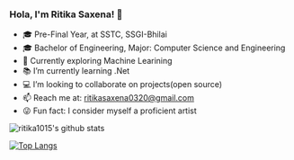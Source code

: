 ### Hola, I'm Ritika Saxena! 👋

- 🎓 Pre-Final Year, at SSTC, SSGI-Bhilai
- 🎓 Bachelor of Engineering, Major: Computer Science and Engineering
- 🔭 Currently exploring Machine Learining 
- 📚 I’m currently learning .Net
- 💻 I’m looking to collaborate on projects(open source)
- 📫 Reach me at: ritikasaxena0320@gmail.com
- 😜 Fun fact: I consider myself a proficient artist



![ritika1015's github stats](https://github-readme-stats.vercel.app/api?username=ritika1015)










[![Top Langs](https://github-readme-stats.vercel.app/api/top-langs/?username=ritika1015)](https://github.com/ritika1015/github-readme-stats)

